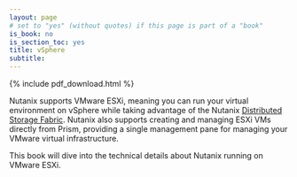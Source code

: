 ```yaml
---
layout: page
# set to "yes" (without quotes) if this page is part of a "book"
is_book: no
is_section_toc: yes
title: vSphere
subtitle:
---
```


{% include pdf_download.html %}

Nutanix supports VMware ESXi, meaning you can run your virtual environment on vSphere while taking advantage of the Nutanix [Distributed Storage Fabric](/4c-book-of-aos-dsf.html). Nutanix also supports creating and managing ESXi VMs directly from Prism, providing a single management pane for managing your VMware virtual infrastructure.

This book will dive into the technical details about Nutanix running on VMware ESXi.
